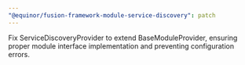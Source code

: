 ```yaml
---
"@equinor/fusion-framework-module-service-discovery": patch
---
```


Fix ServiceDiscoveryProvider to extend BaseModuleProvider, ensuring proper module interface implementation and preventing configuration errors.
